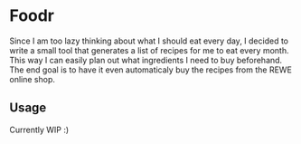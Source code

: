 Foodr
=====

Since I am too lazy thinking about what I should eat every day, I decided to write a small tool that generates a list of recipes for me to eat every month. This way I can easily plan out what ingredients I need to buy beforehand. The end goal is to have it even automaticaly buy the recipes from the REWE online shop.

Usage
-----

Currently WIP :)
